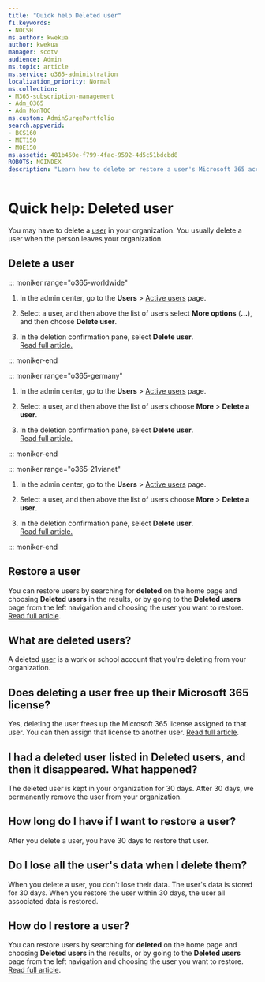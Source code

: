 ```yaml
---
title: "Quick help Deleted user"
f1.keywords:
- NOCSH
ms.author: kwekua
author: kwekua
manager: scotv
audience: Admin
ms.topic: article
ms.service: o365-administration
localization_priority: Normal
ms.collection: 
- M365-subscription-management 
- Adm_O365
- Adm_NonTOC
ms.custom: AdminSurgePortfolio
search.appverid:
- BCS160
- MET150
- MOE150
ms.assetid: 481b460e-f799-4fac-9592-4d5c51bdcbd8
ROBOTS: NOINDEX
description: "Learn how to delete or restore a user's Microsoft 365 account."
---
```


# Quick help: Deleted user

You may have to delete a [user](../add-users/add-users.md) in your organization. You usually delete a user when the person leaves your organization. 
  
## Delete a user

::: moniker range="o365-worldwide"
  
1. In the admin center, go to the **Users** \> <a href="https://go.microsoft.com/fwlink/p/?linkid=834822" target="_blank">Active users</a> page.

2. Select a user, and then above the list of users select **More options** (**...**), and then choose **Delete user**.
  
3. In the deletion confirmation pane, select **Delete user**. <br/>[Read full article.](../add-users/delete-a-user.md)
  
::: moniker-end

::: moniker range="o365-germany"

1. In the admin center, go to the **Users** \> <a href="https://go.microsoft.com/fwlink/p/?linkid=847686" target="_blank">Active users</a> page.  

2. Select a user, and then above the list of users choose **More** > **Delete a user**.
  
3. In the deletion confirmation pane, select **Delete user**. <br/>[Read full article.](../add-users/delete-a-user.md)

::: moniker-end

::: moniker range="o365-21vianet"

1. In the admin center, go to the **Users** \> <a href="https://go.microsoft.com/fwlink/p/?linkid=850628" target="_blank">Active users</a> page. 

2. Select a user, and then above the list of users choose **More** > **Delete a user**.
  
3. In the deletion confirmation pane, select **Delete user**. <br/>[Read full article.](../add-users/delete-a-user.md)

::: moniker-end

  
## Restore a user

You can restore users by searching for **deleted** on the home page and choosing **Deleted users** in the results, or by going to the **Deleted users** page from the left navigation and choosing the user you want to restore. [Read full article](../add-users/delete-a-user.md).
  
## What are deleted users?

A deleted [user](../add-users/add-users.md) is a work or school account that you're deleting from your organization. 
  
## Does deleting a user free up their Microsoft 365 license?

Yes, deleting the user frees up the Microsoft 365 license assigned to that user. You can then assign that license to another user. [Read full article](../../commerce/licenses/buy-licenses.md).
  
## I had a deleted user listed in Deleted users, and then it disappeared. What happened?

The deleted user is kept in your organization for 30 days. After 30 days, we permanently remove the user from your organization.
  
## How long do I have if I want to restore a user?

After you delete a user, you have 30 days to restore that user.
  
## Do I lose all the user's data when I delete them?

When you delete a user, you don't lose their data. The user's data is stored for 30 days. When you restore the user within 30 days, the user all associated data is restored.
  
## How do I restore a user?

You can restore users by searching for **deleted** on the home page and choosing **Deleted users** in the results, or by going to the **Deleted users** page from the left navigation and choosing the user you want to restore. [Read full article](../add-users/delete-a-user.md).
